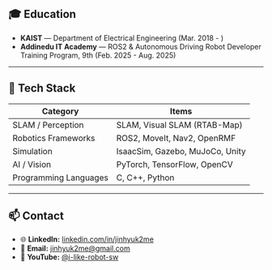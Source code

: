 <!-- About -->

## 🎓 Education
- **KAIST** — Department of Electrical Engineering (Mar. 2018 - )
- **Addinedu IT Academy** — ROS2 & Autonomous Driving Robot Developer Training Program, 9th (Feb. 2025 - Aug. 2025)

---

## 🚀 Tech Stack

| Category              | Items                                    |
|-----------------------|------------------------------------------|
| SLAM / Perception     | SLAM, Visual SLAM (RTAB-Map)             |
| Robotics Frameworks   | ROS2, MoveIt, Nav2, OpenRMF              |
| Simulation            | IsaacSim, Gazebo, MuJoCo, Unity          |
| AI / Vision           | PyTorch, TensorFlow, OpenCV              |
| Programming Languages | C, C++, Python                           |

---

## 📫 Contact
- 🌐 **LinkedIn:** [linkedin.com/in/jinhyuk2me](https://www.linkedin.com/in/jinhyuk2me)  
- 📧 **Email:** [jinhyuk2me@gmail.com](mailto:jinhyuk2me@gmail.com)  
- 🎥 **YouTube:** [@i-like-robot-sw](https://www.youtube.com/@i-like-robot-sw)
